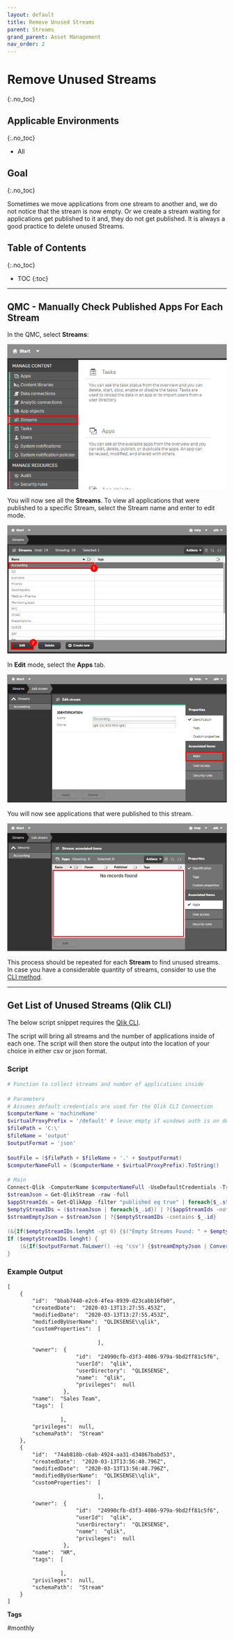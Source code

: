 ```yaml
---
layout: default
title: Remove Unused Streams
parent: Streams
grand_parent: Asset Management
nav_order: 2
---
```


# Remove Unused Streams <i class="fas fa-dolly-flatbed fa-xs" title="Shipped | Native Capability"></i> <i class="fas fa-file-code fa-xs" title="API | Requires Script"></i>
{:.no_toc}

## Applicable Environments
{:.no_toc}
* All

## Goal
{:.no_toc}

Sometimes we move applications from one stream to another and, we do not notice that the stream is now empty. Or we create a stream waiting for applications get published to it and, they do not get published. It is always a good practice to delete unused Streams.

## Table of Contents
{:.no_toc}

* TOC
{:toc}

-------------------------

## QMC - Manually Check Published Apps For Each Stream  <i class="fas fa-dolly-flatbed fa-xs" title="Shipped | Native Capability"></i>

In the QMC, select **Streams**:

[![remove_unused_stream_01.png](images/remove_unused_stream_01.png)](https://raw.githubusercontent.com/qs-admin-guide/qs-admin-guide/master/docs/asset_management/streams/images/remove_unused_stream_01.png)

You will now see all the **Streams**. To view all applications that were published to a specific Stream, select the Stream name and enter to edit mode.

[![remove_unused_stream_02.png](images/remove_unused_stream_02.png)](https://raw.githubusercontent.com/qs-admin-guide/qs-admin-guide/master/docs/asset_management/streams/images/remove_unused_stream_02.png)

In **Edit** mode, select the **Apps** tab.

[![remove_unused_stream_03.png](images/remove_unused_stream_03.png)](https://raw.githubusercontent.com/qs-admin-guide/qs-admin-guide/master/docs/asset_management/streams/images/remove_unused_stream_03.png)

You will now see applications that were published to this stream.

[![remove_unused_stream_04.png](images/remove_unused_stream_04.png)](https://raw.githubusercontent.com/qs-admin-guide/qs-admin-guide/master/docs/asset_management/streams/images/remove_unused_stream_04.png)

This process should be repeated for each **Stream** to find unused streams.
In case you have a considerable quantity of streams, consider to use the [CLI method](#get-list-of-unused-streams-qlik-cli-).

-------------------------

## Get List of Unused Streams (Qlik CLI) <i class="fas fa-file-code fa-xs" title="API | Requires Script"></i>

The below script snippet requires the [Qlik CLI](../../tooling/qlik_cli.md).

The script will bring all streams and the number of applications inside of each one. The script will then store the output into the location of your choice in either csv or json format.

### Script
```powershell
# Function to collect streams and number of applications inside

# Parameters
# Assumes default credentials are used for the Qlik CLI Connection
$computerName = 'machineName'
$virtualProxyPrefix = '/default' # leave empty if windows auth is on default VP
$filePath = 'C:\'
$fileName = 'output'
$outputFormat = 'json'

$outFile = ($filePath + $fileName + '.' + $outputFormat)
$computerNameFull = ($computerName + $virtualProxyPrefix).ToString()

# Main
Connect-Qlik -ComputerName $computerNameFull -UseDefaultCredentials -TrustAllCerts
$streamJson = Get-QlikStream -raw -full
$appStreamIds = Get-QlikApp -filter "published eq true" | foreach{$_.stream.id} | Sort-Object | Get-Unique
$emptyStreamIDs = ($streamJson | foreach{$_.id}) | ?{$appStreamIds -notcontains $_}
$streamEmptyJson = $streamJson | ?{$emptyStreamIDs -contains $_.id}

(&{If($emptyStreamIDs.lenght -gt 0) {$("Empty Streams Found: " + $emptyStreamIDs.count) ; $streamEmptyJson} Else {"No Empty Streams Found"}})
If ($emptyStreamIDs.lenght) {
    (&{If($outputFormat.ToLower() -eq 'csv') {$streamEmptyJson | ConvertTo-Csv -NoTypeInformation | Set-Content $outFile} Else {$streamEmptyJson | ConvertTo-Json | Set-Content $outFile}})
}
```

### Example Output
```
[
    {
        "id":  "bbab7440-e2c6-4fea-8939-d23cabb16fb0",
        "createdDate":  "2020-03-13T13:27:55.453Z",
        "modifiedDate":  "2020-03-13T13:27:55.453Z",
        "modifiedByUserName":  "QLIKSENSE\\qlik",
        "customProperties":  [

                             ],
        "owner":  {
                      "id":  "24990cfb-d3f3-4086-979a-9bd2ff81c5f6",
                      "userId":  "qlik",
                      "userDirectory":  "QLIKSENSE",
                      "name":  "qlik",
                      "privileges":  null
                  },
        "name":  "Sales Team",
        "tags":  [

                 ],
        "privileges":  null,
        "schemaPath":  "Stream"
    },
    {
        "id":  "74ab818b-c6ab-4924-aa31-d34867babd53",
        "createdDate":  "2020-03-13T13:56:48.796Z",
        "modifiedDate":  "2020-03-13T13:56:48.796Z",
        "modifiedByUserName":  "QLIKSENSE\\qlik",
        "customProperties":  [

                             ],
        "owner":  {
                      "id":  "24990cfb-d3f3-4086-979a-9bd2ff81c5f6",
                      "userId":  "qlik",
                      "userDirectory":  "QLIKSENSE",
                      "name":  "qlik",
                      "privileges":  null
                  },
        "name":  "HR",
        "tags":  [

                 ],
        "privileges":  null,
        "schemaPath":  "Stream"
    }
]
```

**Tags**

#monthly
